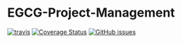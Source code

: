 EGCG-Project-Management
===========
[![travis](https://img.shields.io/travis/EdinburghGenomics/EGCG-Project-Management/master.svg)](https://travis-ci.org/EdinburghGenomics/EGCG-Project-Management)
[![Coverage Status](https://coveralls.io/repos/github/EdinburghGenomics/EGCG-Project-Management/badge.svg)](https://coveralls.io/github/EdinburghGenomics/EGCG-Project-Management)
[![GitHub issues](https://img.shields.io/github/issues/EdinburghGenomics/EGCG-Project-Management.svg)](https://github.com/EdinburghGenomics/EGCG-Project-Management/issues)
